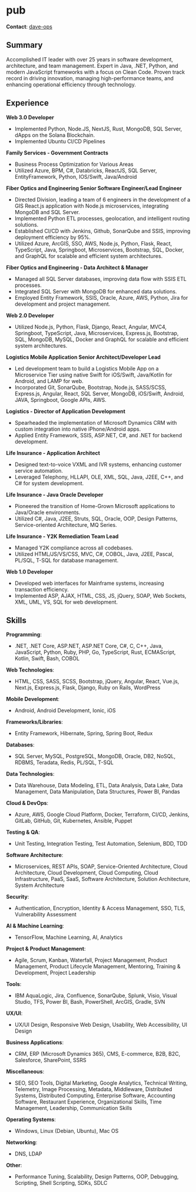 # pub

**Contact**: [dave-ops](mailto://david.r.mieli@gmail.com)

## Summary

Accomplished IT leader with over 25 years in software development, architecture, and team management. Expert in Java, .NET, Python, and modern JavaScript frameworks with a focus on Clean Code. Proven track record in driving innovation, managing high-performance teams, and enhancing operational efficiency through technology.

## Experience

**Web 3.0 Developer**
- Implemented Python, Node.JS, NextJS, Rust, MongoDB, SQL Server, dApps on the Solana Blockchain.
- Implemented Ubuntu CI/CD Pipelines

**Family Services - Government Contracts**
- Business Process Optimization for Various Areas
- Utilized Azure, BPM, C#, Databricks, ReactJS, SQL Server, EntityFramework, Python, IOS/Swift, Java/Android

**Fiber Optics and Engineering Senior Software Engineer/Lead Engineer**
- Directed Division, leading a team of 6 engineers in the development of a GIS React.js application with Node.js microservices, integrating MongoDB and SQL Server.
- Implemented Python ETL processes, geolocation, and intelligent routing solutions.
- Established CI/CD with Jenkins, Github, SonarQube and SSIS, improving deployment efficiency by 95%.
- Utilized Azure, ArcGIS, SSO, AWS, Node.js, Python, Flask, React, TypeScript, Java, Springboot, Microservices, Bootstrap, SQL, Docker, and GraphQL for scalable and efficient system architectures.

**Fiber Optics and Engineering - Data Architect & Manager**
- Managed all SQL Server databases, improving data flow with SSIS ETL processes.
- Integrated SQL Server with MongoDB for enhanced data solutions.
- Employed Entity Framework, SSIS, Oracle, Azure, AWS, Python, Jira for development and project management.

**Web 2.0 Developer**
- Utilized Node.js, Python, Flask, Django, React, Angular, MVC4, Springboot, TypeScript, Java, Microservices, Express.js, Bootstrap, SQL, MongoDB, MySQL, Docker and GraphQL for scalable and efficient system architectures.

**Logistics Mobile Application Senior Architect/Developer Lead**
- Led development team to build a Logistics Mobile App on a Microservice Tier using native Swift for iOS/Swift, Java/Kotlin for Android, and LAMP for web.
- Incorporated Git, SonarQube, Bootstrap, Node.js, SASS/SCSS, Express.js, Angular, React, SQL Server, MongoDB, iOS/Swift, Android, JAVA, Springboot, Google APIs, AWS.

**Logistics - Director of Application Development**
- Spearheaded the implementation of Microsoft Dynamics CRM with custom integration into native iPhone/Android apps.
- Applied Entity Framework, SSIS, ASP.NET, C#, and .NET for backend development.

**Life Insurance  - Application Architect**
- Designed text-to-voice VXML and IVR systems, enhancing customer service automation.
- Leveraged Telephony, HLLAPI, OLE, XML, SQL, Java, J2EE, C++, and C# for system development.

**Life Insurance - Java Oracle Developer**
- Pioneered the transition of Home-Grown Microsoft applications to Java/Oracle environments.
- Utilized C#, Java, J2EE, Struts, SQL, Oracle, OOP, Design Patterns, Service-oriented Architecture, MQ Series.

**Life Insurance - Y2K Remediation Team Lead**
- Managed Y2K compliance across all codebases.
- Utilized HTML/JS/VS/CSS, MVC, C#, COBOL, Java, J2EE, Pascal, PL/SQL, T-SQL for database management.

**Web 1.0 Developer**
- Developed web interfaces for Mainframe systems, increasing transaction efficiency.
- Implemented ASP, AJAX, HTML, CSS, JS, jQuery, SOAP, Web Sockets, XML, UML, VS, SQL for web development.


## Skills

**Programming**: 
- .NET, .NET Core, ASP.NET, ASP.NET Core, C#, C, C++, Java, JavaScript, Python, Ruby, PHP, Go, TypeScript, Rust, ECMAScript, Kotlin, Swift, Bash, COBOL

**Web Technologies**: 
- HTML, CSS, SASS, SCSS, Bootstrap, jQuery, Angular, React, Vue.js, Next.js, Express.js, Flask, Django, Ruby on Rails, WordPress

**Mobile Development**: 
- Android, Android Development, Ionic, iOS

**Frameworks/Libraries**: 
- Entity Framework, Hibernate, Spring, Spring Boot, Redux

**Databases**: 
- SQL Server, MySQL, PostgreSQL, MongoDB, Oracle, DB2, NoSQL, RDBMS, Teradata, Redis, PL/SQL, T-SQL

**Data Technologies**: 
- Data Warehouse, Data Modeling, ETL, Data Analysis, Data Lake, Data Management, Data Manipulation, Data Structures, Power BI, Pandas

**Cloud & DevOps**: 
- Azure, AWS, Google Cloud Platform, Docker, Terraform, CI/CD, Jenkins, GitLab, GitHub, Git, Kubernetes, Ansible, Puppet

**Testing & QA**: 
- Unit Testing, Integration Testing, Test Automation, Selenium, BDD, TDD

**Software Architecture**: 
- Microservices, REST APIs, SOAP, Service-Oriented Architecture, Cloud Architecture, Cloud Development, Cloud Computing, Cloud Infrastructure, PaaS, SaaS, Software Architecture, Solution Architecture, System Architecture

**Security**: 
- Authentication, Encryption, Identity & Access Management, SSO, TLS, Vulnerability Assessment

**AI & Machine Learning**: 
- TensorFlow, Machine Learning, AI, Analytics

**Project & Product Management**: 
- Agile, Scrum, Kanban, Waterfall, Project Management, Product Management, Product Lifecycle Management, Mentoring, Training & Development, Project Leadership

**Tools**: 
- IBM AquaLogic, Jira, Confluence, SonarQube, Splunk, Visio, Visual Studio, TFS, Power BI, Bash, PowerShell, ArcGIS, Gradle, SVN

**UX/UI**: 
- UX/UI Design, Responsive Web Design, Usability, Web Accessibility, UI Design

**Business Applications**: 
- CRM, ERP (Microsoft Dynamics 365), CMS, E-commerce, B2B, B2C, Salesforce, SharePoint, SSRS

**Miscellaneous**: 
- SEO, SEO Tools, Digital Marketing, Google Analytics, Technical Writing, Telemetry, Image Processing, Metadata, Middleware, Distributed Systems, Distributed Computing, Enterprise Software, Accounting Software, Restaurant Experience, Organizational Skills, Time Management, Leadership, Communication Skills

**Operating Systems**: 
- Windows, Linux (Debian, Ubuntu), Mac OS

**Networking**: 
- DNS, LDAP

**Other**: 
- Performance Tuning, Scalability, Design Patterns, OOP, Debugging, Scripting, Shell Scripting, SDKs, SDLC